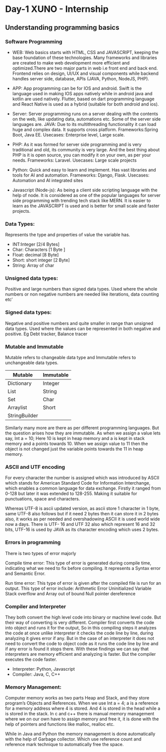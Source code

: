 # Day-1 XUNO - Internship
 
## Understanding programming basics


### Software Programming

- WEB:
Web basics starts with HTML, CSS and JAVASCRIPT, keeping the base foundation of these technologies. Many frameworks and libraries are created to make web development more efficient and optimized.There are two major parts in web i.e front end and back end. Frontend relies on design, UI/UX and visual components while backend handles server side, database, APIs (JAVA, Python,  NodeJS, PHP).

- APP:
App programming can be for IOS and android. Swift is the language used in making IOS apps natively while in android java and kotlin are used natively. Flutter, based on dart programming language and React Native is used as a hybrid (suitable for both android and ios).

- Server:
Server programming runs on a server dealing with the contents on the web, like updating data, automations etc. Some of the server side languages are.
JAVA: Due to its multithreading functionality it can load huge and complex data. It supports cross platform. Frameworks:Spring Boot, Java EE.
Usecases: Enterprise level, Large scale.


- PHP: As it was formed for server side programming and is very traditional and old, its community is very large. And the best thing about PHP is it is open source, you can modify it on your own, as per your needs. Frameworks: Laravel. Usecases: Large scale projects


- Python: Quick and easy to learn and implement. Has vast libraries and tools for AI and automation. Frameworks: Django, Flask. Usecases: Automation and AI integrated sites


- Javascript (Node-js): As being a client side scripting language with the help of node. It is considered as one of the popular languages for server side programming with trending tech stack like MERN. It is easier to learn as the JAVASCRIPT is used and is better for small scale and faster projects.


### Data Types:
Represents the type and properties of value the variable has.
- INT:Integer [2/4 Bytes]
- Char: Characters [1 Byte ]
- Float: decimal [8 Byte]
- Short: short integer [2 Byte]
- String: Array of char

### Unsigned data types:
Positive and large numbers than signed data types. Used where the whole numbers or non negative numbers are needed like iterations, data counting etc’

### Signed data types:
Negative and positive numbers and quite smaller in range than unsigned data types. Used where the values can be represented in both negative and positive. Eg Debt tracker, Balance tracer

### Mutable and Immutable
Mutable refers to changeable data type and Immutable refers to unchangeable data types.

| Mutable       | Immutable |
| --------      | -------   |
| Dictionary    | Integer   |
| List          | String    |
| Set           | Char      |
| Arraylist     | Short     |
| StringBuilder |           |

Similarly many more are there as per different programming languages. But the question arises how they are immutable. As when we assign a value lets say,
Int a = 10;
Here 10 is kept in heap memory and a is kept in stack memory and a points towards 10. When we assign value to 11 then the object is not changed just the variable points towards the 11 in heap memory.

### ASCII and UTF encoding
For every character the number is assigned which was introduced by ASCII which stands for American Standard Code for Information Interchange, which enables a common language for data exchange. Firstly it ranged from 0-128 but later it was extended to 128-255. Making it suitable for punctuations, space and characters.

Whereas UTF-8 is ascii updated version, as ascii store 1 character in 1 byte, same UTF-8 also follows but if it need 2 bytes then it can store it in 2 bytes also, it works as per needed and overshadowing ASCII it is used world wide now a days. There is UTF- 16 and UTF 32 also which represent 16 and 32 bits, UTF-16 is used by JAVA as its character encoding which uses 2 bytes. 


### Errors in programming
There is two types of error majorly

Compile time error:
This type of error is generated during compile time, indicating what we need to fix before compiling. It represents a Syntax error and Semantic Error. 

Run time error:
This type of error is given after the compiled file is run for an output. This type of error include:
Arithmetic Error
Uninitialized Variable
Stack overflow and Array out of bound
Null pointer dereference

### Compiler and Interpreter
They both convert the high level code into binary or machine level code. But their way of converting is very different. Compiler first converts the code into object and runs it for the output, So in this compiling steps it analyzes the code at once unlike interpreter it checks the code line by line, during analyzing it gives error if any. But in the case of an interpreter it does not need to convert the code to object code as it runs the code line by line and if any error is found it stops there. With these findings we can say that interpreters are memory efficient and analyzing is faster. But the compiler executes the code faster.

- Interpreter: Python, Javascript
- Compiler: Java, C, C++ 

### Memory Management:
Computer memory works as two parts Heap and Stack, and they store program’s Objects and References. 
When we use 
Int a = 4;
a is a reference for a memory address where 4 is stored. And 4 is stored in the head while a is stored in the stack. In c and c++ there is manual memory management where we on our own have to assign memory and free it, it is done with the help of pointers and functions like malloc, realloc etc.

While in Java and Python the memory management is done automatically with the help of Garbage collector. Which use reference count and reference mark technique to automatically free the space.



